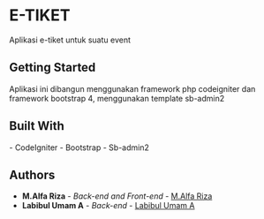 # E-TIKET

Aplikasi e-tiket untuk suatu event

## Getting Started

Aplikasi ini dibangun menggunakan framework php codeigniter dan framework bootstrap 4, menggunakan template sb-admin2

## Built With

[](https://codeigniter.com/) - CodeIgniter
[](https://getbootstrap.com/) - Bootstrap
[](https://startbootstrap.com/themes/sb-admin-2/) - Sb-admin2

## Authors

* **M.Alfa Riza** - *Back-end and Front-end* - [M.Alfa Riza](https://github.com/AlfaRiza/)
* **Labibul Umam A** - *Back-end* - [Labibul Umam A](https://github.com/umamu12/)
